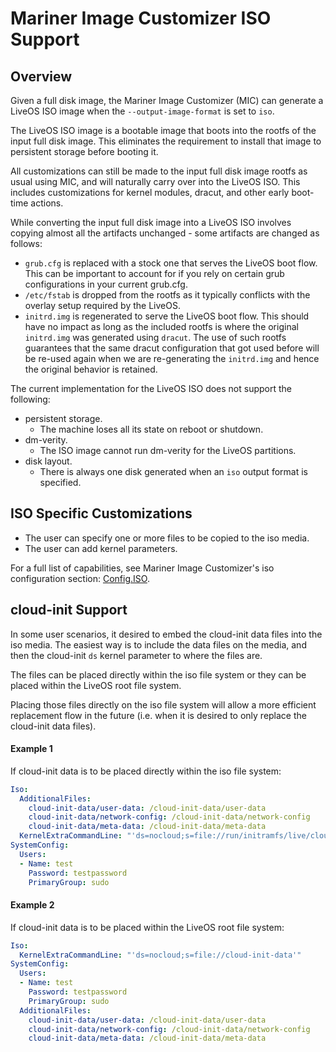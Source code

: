 # Mariner Image Customizer ISO Support

## Overview

Given a full disk image, the Mariner Image Customizer (MIC) can generate a
LiveOS ISO image when the `--output-image-format` is set to `iso`.

The LiveOS ISO image is a bootable image that boots into the rootfs of the
input full disk image. This eliminates the requirement to install that image
to persistent storage before booting it.

All customizations can still be made to the input full disk image rootfs as
usual using MIC, and will naturally carry over into the LiveOS ISO. This
includes customizations for kernel modules, dracut, and other early boot-time
actions.

While converting the input full disk image into a LiveOS ISO involves copying
almost all the artifacts unchanged - some artifacts are changed as follows:
- `grub.cfg` is replaced with a stock one that serves the LiveOS boot flow.
  This can be important to account for if you rely on certain grub
  configurations in your current grub.cfg.
- `/etc/fstab` is dropped from the rootfs as it typically conflicts with the
  overlay setup required by the LiveOS.
- `initrd.img` is regenerated to serve the LiveOS boot flow. This should have
  no impact as long as the included rootfs is where the original `initrd.img`
  was generated using `dracut`. The use of such rootfs guarantees that the same
  dracut configuration that got used before will be re-used again when we are
  re-generating the `initrd.img` and hence the original behavior is retained.

The current implementation for the LiveOS ISO does not support the following:
- persistent storage.
  - The machine loses all its state on reboot or shutdown.
- dm-verity.
  - The ISO image cannot run dm-verity for the LiveOS partitions.
- disk layout.
  - There is always one disk generated when an `iso` output format is
    specified.

## ISO Specific Customizations

- The user can specify one or more files to be copied to the iso media.
- The user can add kernel parameters.

For a full list of capabilities, see Mariner Image Customizer's iso configuration 
section: [Config.ISO](./configuration.md#iso-type).

## cloud-init Support

In some user scenarios, it desired to embed the cloud-init data files into the
iso media. The easiest way is to include the data files on the media, and then
the cloud-init `ds` kernel parameter to where the files are.

The files can be placed directly within the iso file system or they can be
placed within the LiveOS root file system.

Placing those files directly on the iso file system will allow a more efficient
replacement flow in the future (i.e. when it is desired to only replace the
cloud-init data files).

#### Example 1

If cloud-init data is to be placed directly within the iso file system:

```yaml
Iso:
  AdditionalFiles:
    cloud-init-data/user-data: /cloud-init-data/user-data
    cloud-init-data/network-config: /cloud-init-data/network-config
    cloud-init-data/meta-data: /cloud-init-data/meta-data
  KernelExtraCommandLine: "'ds=nocloud;s=file://run/initramfs/live/cloud-init-data'"
SystemConfig:
  Users:
  - Name: test
    Password: testpassword
    PrimaryGroup: sudo
```

#### Example 2

If cloud-init data is to be placed within the LiveOS root file system:

```yaml
Iso:
  KernelExtraCommandLine: "'ds=nocloud;s=file://cloud-init-data'"
SystemConfig:
  Users:
  - Name: test
    Password: testpassword
    PrimaryGroup: sudo
  AdditionalFiles:
    cloud-init-data/user-data: /cloud-init-data/user-data
    cloud-init-data/network-config: /cloud-init-data/network-config
    cloud-init-data/meta-data: /cloud-init-data/meta-data
```